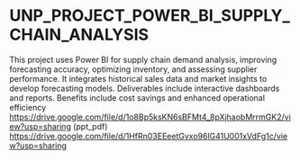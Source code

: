 # UNP_PROJECT_POWER_BI_SUPPLY_CHAIN_ANALYSIS
This project uses Power BI for supply chain demand analysis, improving forecasting accuracy, optimizing inventory, and assessing supplier performance. It integrates historical sales data and market insights to develop forecasting models. Deliverables include interactive dashboards and reports. Benefits include cost savings and enhanced operational efficiency https://drive.google.com/file/d/1o8Bp5ksKN6sBFMt4_8pXjhaobMrrmGK2/view?usp=sharing (ppt_pdf)
https://drive.google.com/file/d/1HfRn03EEeetGvxo96lG41U001xVdFg1c/view?usp=sharing
